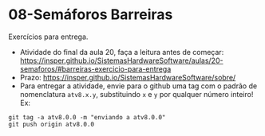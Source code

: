 # 08-Semáforos Barreiras

Exercícios para entrega.

- Atividade do final da aula 20, faça a leitura antes de começar: https://insper.github.io/SistemasHardwareSoftware/aulas/20-semaforos/#barreiras-exercicio-para-entrega
- Prazo: https://insper.github.io/SistemasHardwareSoftware/sobre/
- Para entregar a atividade, envie para o github uma tag com o padrão de nomenclatura `atv8.x.y`, substituindo `x` e `y` por qualquer número inteiro! Ex:

```
git tag -a atv8.0.0 -m "enviando a atv8.0.0"
git push origin atv8.0.0
```
